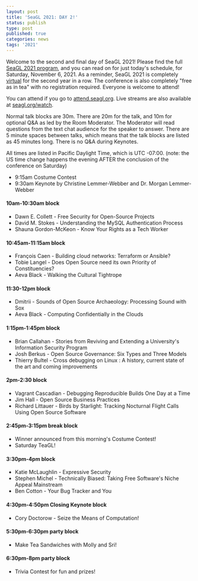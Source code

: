 ```yaml
---
layout: post
title: 'SeaGL 2021: DAY 2!'
status: publish
type: post
published: true
categories: news
tags: '2021'
---
```

Welcome to the second and final day of SeaGL 2021!  Please find the full [SeaGL 2021 program](https://seagl.org/news/2021/10/15/schedule.html), and you can read on for just today's schedule, for Saturday, November 6, 2021.  As a reminder, SeaGL 2021 is completely [virtual](https://seagl.org/news/2021/06/08/format-2021.html) for the second year in a row.  The conference is also completely "free as in tea" with no registration required.  Everyone is welcome to attend!

You can attend if you go to [attend.seagl.org](https://attend.seagl.org).  Live streams are also available at [seagl.org/watch](https://seagl.org/watch).

Normal talk blocks are 30m.  There are 20m for the talk, and 10m for optional Q&A as led by the Room Moderator.  The Moderator will read questions from the text chat audience for the speaker to answer.  There are 5 minute spaces between talks, which means that the talk blocks are listed as 45 minutes long.  There is no Q&A during Keynotes.

All times are listed in Pacific Daylight Time, which is UTC -07:00.  (note: the US time change happens the evening AFTER the conclusion of the conference on Saturday)

* 9:15am Costume Contest
* 9:30am Keynote by Christine Lemmer-Webber and Dr. Morgan Lemmer-Webber

#### 10am-10:30am block
* Dawn E. Collett - Free Security for Open-Source Projects
* David M. Stokes - Understanding the MySQL Authentication Process
* Shauna Gordon-McKeon - Know Your Rights as a Tech Worker

#### 10:45am-11:15am block
* François Caen - Building cloud networks: Terraform or Ansible?
* Tobie Langel - Does Open Source need its own Priority of Constituencies?
* Aeva Black - Walking the Cultural Tightrope

#### 11:30-12pm block
* Dmitrii - Sounds of Open Source Archaeology: Processing Sound with Sox
* Aeva Black - Computing Confidentially in the Clouds

#### 1:15pm-1:45pm block
* Brian Callahan - Stories from Reviving and Extending a University's Information Security Program
* Josh Berkus - Open Source Governance: Six Types and Three Models
* Thierry Bultel - Cross debugging on Linux : A history, current state of the art and coming improvements

#### 2pm-2:30 block
* Vagrant Cascadian - Debugging Reproducible Builds One Day at a Time
* Jim Hall - Open Source Business Practices
* Richard Littauer - Birds by Starlight: Tracking Nocturnal Flight Calls Using Open Source Software

#### 2:45pm-3:15pm break block
* Winner announced from this morning's Costume Contest!
* Saturday TeaGL!

#### 3:30pm-4pm block
* Katie McLaughlin - Expressive Security
* Stephen Michel - Technically Biased: Taking Free Software's Niche Appeal Mainstream
* Ben Cotton - Your Bug Tracker and You

#### 4:30pm-4:50pm Closing Keynote block
* Cory Doctorow - Seize the Means of Computation!

#### 5:30pm-6:30pm party block
* Make Tea Sandwiches with Molly and Sri!

#### 6:30pm-8pm party block
* Trivia Contest for fun and prizes!
